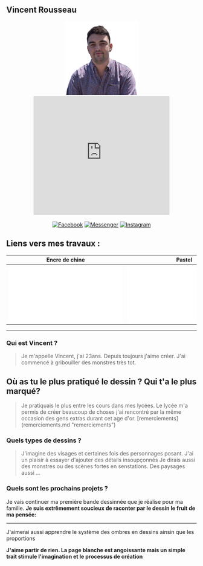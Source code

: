 ##  Vincent Rousseau
<p align="center"><img src="images/vincent.png" height='195' alt="Vincent Rousseau">
    <iframe width="360" height="315" src="https://www.youtube.com/embed/Ct9ipKktK8o" frameborder="0" allow="accelerometer; autoplay; clipboard-write; encrypted-media; gyroscope; picture-in-picture" allowfullscreen></iframe>
</p>



<p align="center">
<a href="https://facebook.com/vincentrs92"><img title="Facebook" src="https://img.shields.io/badge/Facebook-red?style=for-the-badge&logo=facebook"></a>
<a href="https://m.me/vincentrs92"><img title="Messenger" src="https://img.shields.io/badge/Messenger-red?style=for-the-badge&logo=messenger"></a>
<a href="https://www.instagram.com/vincent.rs"><img title="Instagram" src="https://img.shields.io/badge/INSTAGRAM-purple?style=for-the-badge&logo=instagram"></a>

</p>

## Liens vers mes travaux :

| Encre de chine | Pastel    | Dessin  |
|----------------|-----------|---------|
| ![lien](ink.md)    | ![lien](pastel.md) | ![lien](draw.md) |

----------------------------------------------------------

### Qui est Vincent ?

> Je m'appelle Vincent, j'ai 23ans. Depuis toujours j'aime créer.
> J'ai commencé à gribouiller des monstres très tot. 

## Où as tu le plus pratiqué le dessin ? Qui t'a le plus marqué?
> Je pratiquais le plus entre les cours dans mes lycées.
> Le lycée m'a permis de  créer beaucoup de choses j'ai rencontré par la même occasion des gens extras durant cet age d'or.
> [remerciements] (remerciements.md "remerciements")

### Quels types de dessins ?

> J'imagine des visages et certaines fois des personnages posant. J'ai un plaisir à essayer d'ajouter des détails insoupçonnés
> Je dirais aussi des monstres ou des scènes fortes en senstations.
> Des paysages aussi ...

### Quels sont les prochains projets ?
Je vais continuer ma première bande dessinnée que je réalise pour ma famille.
__Je suis extrêmement soucieux de raconter par le dessin le fruit de ma pensée:__

-----------------------------------------------------------------------------

J'aimerai aussi apprendre le système des ombres en dessins ainsin que les proportions



__J'aime partir de rien. La page blanche est angoissante mais un simple trait stimule l'imagination et le processus de création__




